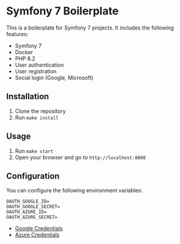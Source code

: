 # Symfony 7 Boilerplate

This is a boilerplate for Symfony 7 projects. It includes the following features:

- Symfony 7
- Docker
- PHP 8.2
- User authentication
- User registration
- Social login (Google, Microsoft)

## Installation

1. Clone the repository
2. Run `make install`

## Usage

1. Run `make start`
2. Open your browser and go to `http://localhost:8000`

## Configuration

You can configure the following environment variables:

```dotenv
OAUTH_GOOGLE_ID=
OAUTH_GOOGLE_SECRET=
OAUTH_AZURE_ID=
OAUTH_AZURE_SECRET=
```
- [Google Credentials](https://console.cloud.google.com/apis/credentials)
- [Azure Credentials](https://portal.azure.com/#view/Microsoft_AAD_IAM/ActiveDirectoryMenuBlade/~/Overview)